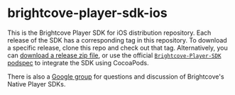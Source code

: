 brightcove-player-sdk-ios
=========================
This is the Brightcove Player SDK for iOS distribution repository. Each release of the SDK has a corresponding tag in this repository. To download a specific release, clone this repo and check out that tag. Alternatively, you can [download a release zip file][releasezips], or use the official [`Brightcove-Player-SDK` podspec][podspec] to integrate the SDK using CocoaPods.

There is also a [Google group][group] for questions and discussion of Brightcove's Native Player SDKs.

[releasezips]: https://github.com/brightcove/brightcove-player-sdk-ios/releases
[podspec]: https://github.com/CocoaPods/Specs/tree/master/Brightcove-Player-SDK
[group]: https://groups.google.com/forum/#!forum/brightcove-native-player-sdks
